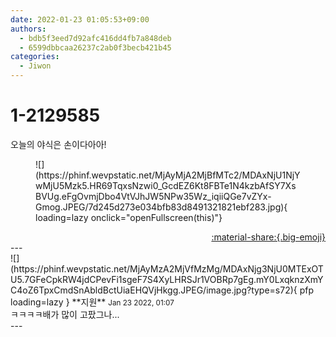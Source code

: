 ```yaml
---
date: 2022-01-23 01:05:53+09:00
authors:
  - bdb5f3eed7d92afc416dd4fb7a848deb
  - 6599dbbcaa26237c2ab0f3becb421b45
categories:
  - Jiwon
---
```


# 1-2129585

<div class="post-container" markdown="1">
<div class="content-container md-sidebar__scrollwrap" markdown="1">

오늘의 야식은 손이다아아!
<figure markdown="1">
![](https://phinf.wevpstatic.net/MjAyMjA2MjBfMTc2/MDAxNjU1NjYwMjU5Mzk5.HR69TqxsNzwi0_GcdEZ6Kt8FBTe1N4kzbAfSY7XsBVUg.eFgOvmjDbo4VtVJhJW5NPw35Wz_iqiiQGe7vZYx-Gmog.JPEG/7d245d273e034bfb83d8491321821ebf283.jpg){ loading=lazy onclick="openFullscreen(this)"}
</figure>


</div>
</div>

<div style="text-align: right;" markdown="1">
<a href="https://weverse.io/fromis9/fanpost/1-2129585" style="text-align: right;">:material-share:{.big-emoji}</a>
</div>
---

<div class="comments-container md-sidebar__scrollwrap" markdown="1">
<div class="comment" markdown="1">
<div class='id-container' markdown="1">
![](https://phinf.wevpstatic.net/MjAyMzA2MjVfMzMg/MDAxNjg3NjU0MTExOTU5.7GFeCpkRW4jdCPevFi1sgeF7S4XyLHRSJr1VOBRp7gEg.mY0LxqknzXmYC4oZ6TpxCmdSnAbldBctUiaEHQVjHkgg.JPEG/image.jpg?type=s72){ pfp loading=lazy }
**<span class="artist">지원</span>** <small>Jan 23 2022, 01:07</small><br>
</div>
<div class='comment-body' markdown="1">
ㅋㅋㅋㅋ배가 많이 고팠그나...
</div>
</div>
</div>
---
